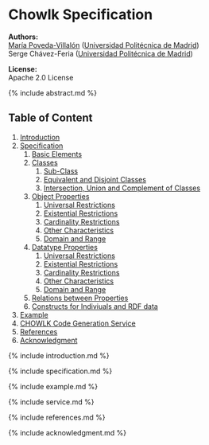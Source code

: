 # Chowlk Specification

**Authors:**<br>
[María Poveda-Villalón](http://w3id.org/people/mpoveda) ([Universidad Politécnica de Madrid](https://www.upm.es/))<br>
Serge Chávez-Feria ([Universidad Politécnica de Madrid](https://www.upm.es/))

**License:**<br>
Apache 2.0 License

{% include abstract.md %}

## Table of Content

1. [Introduction](#introduction)
2. [Specification](#specification)
    1. [Basic Elements](#basic-elements)
    2. [Classes](#classes)
        1. [Sub-Class](#sub-class)
        2. [Equivalent and Disjoint Classes](#equivalent-disjoint-classes)
        3. [Intersection, Union and Complement of Classes](#intersection-union-complement-classes)
    3. [Object Properties](#object-properties)
        1. [Universal Restrictions](#universal-restrictions-for-object-properties)
        2. [Existential Restrictions](#existential-restrictions-for-object-properties)
        3. [Cardinality Restrictions](#cardinality-restrictions-for-object-properties)
        4. [Other Characteristics](#other-characteristics-of-object-properties)
        5. [Domain and Range](#domain-and-range-for-object-properties)
    4. [Datatype Properties](#datatype-properties)
        1. [Universal Restrictions](#universal-restrictions-for-datatype-properties)
        2. [Existential Restrictions](#existential-restrictions-for-datatype-properties)
        3. [Cardinality Restrictions](#cardinality-restrictions-for-datatype-properties)
        4. [Other Characteristics](#other-characteristics-of-datatype-properties)
        5. [Domain and Range](#domain-and-range-for-datatype-properties)
    5. [Relations between Properties](#relations-between-properties)
    6. [Constructs for Indiviuals and RDF data](#constructs-for-indiviuals-and-rdf-data)
3. [Example](#example)
4. [CHOWLK Code Generation Service](#service)
5. [References](#references)
6. [Acknowledgment](#acknowledgment)

<a name="introduction"></a>
{% include introduction.md %}

<a name="specification"></a>
{% include specification.md %}

<a name="example"></a>
{% include example.md %}

<a name="service"></a>
{% include service.md %}

<a name="references"></a>
{% include references.md %}

<a name="acknowledgment"></a>
{% include acknowledgment.md %}
